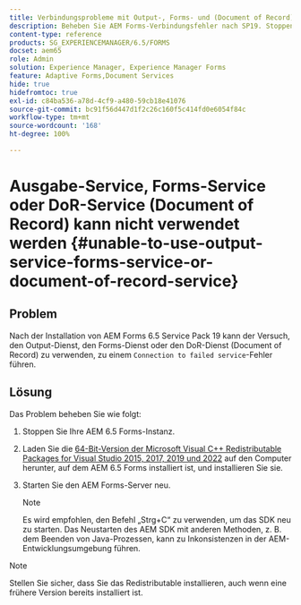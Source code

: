 ```yaml
---
title: Verbindungsprobleme mit Output-, Forms- und (Document of Record) DoR-Diensten
description: Beheben Sie AEM Forms-Verbindungsfehler nach SP19. Stoppen Sie die Instanz, installieren Sie Microsoft Visual C++ und starten Sie den Server für eine nahtlose Lösung neu. Fehlerbehebung für Output-, Forms- und DoR-Dienste.
content-type: reference
products: SG_EXPERIENCEMANAGER/6.5/FORMS
docset: aem65
role: Admin
solution: Experience Manager, Experience Manager Forms
feature: Adaptive Forms,Document Services
hide: true
hidefromtoc: true
exl-id: c84ba536-a78d-4cf9-a480-59cb18e41076
source-git-commit: bc91f56d447d1f2c26c160f5c414fd0e6054f84c
workflow-type: tm+mt
source-wordcount: '168'
ht-degree: 100%

---
```


# Ausgabe-Service, Forms-Service oder DoR-Service (Document of Record) kann nicht verwendet werden {#unable-to-use-output-service-forms-service-or-document-of-record-service}

## Problem

Nach der Installation von AEM Forms 6.5 Service Pack 19 kann der Versuch, den Output-Dienst, den Forms-Dienst oder den DoR-Dienst (Document of Record) zu verwenden, zu einem `Connection to failed service`-Fehler führen.

## Lösung

Das Problem beheben Sie wie folgt:

1. Stoppen Sie Ihre AEM 6.5 Forms-Instanz.
1. Laden Sie die [64-Bit-Version der Microsoft Visual C++ Redistributable Packages for Visual Studio 2015, 2017, 2019 und 2022](https://learn.microsoft.com/en-us/cpp/windows/latest-supported-vc-redist?view=msvc-170#visual-studio-2015-2017-2019-and-2022) auf den Computer herunter, auf dem AEM 6.5 Forms installiert ist, und installieren Sie sie.
1. Starten Sie den AEM Forms-Server neu.

   >[!NOTE]
   >
   > Es wird empfohlen, den Befehl „Strg+C“ zu verwenden, um das SDK neu zu starten. Das Neustarten des AEM SDK mit anderen Methoden, z. B. dem Beenden von Java-Prozessen, kann zu Inkonsistenzen in der AEM-Entwicklungsumgebung führen.


>[!NOTE]
>
>
> Stellen Sie sicher, dass Sie das Redistributable installieren, auch wenn eine frühere Version bereits installiert ist.
